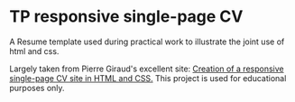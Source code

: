 # TP  responsive single-page CV

A Resume template used during practical work to illustrate the joint use of html and css.

Largely taken from Pierre Giraud's excellent site: 
[Creation of a responsive single-page CV site in HTML and CSS.](https://www.pierre-giraud.com/html-css-apprendre-coder-cours/creation-page-cv-responsive/)
This project is used for educational purposes only.
